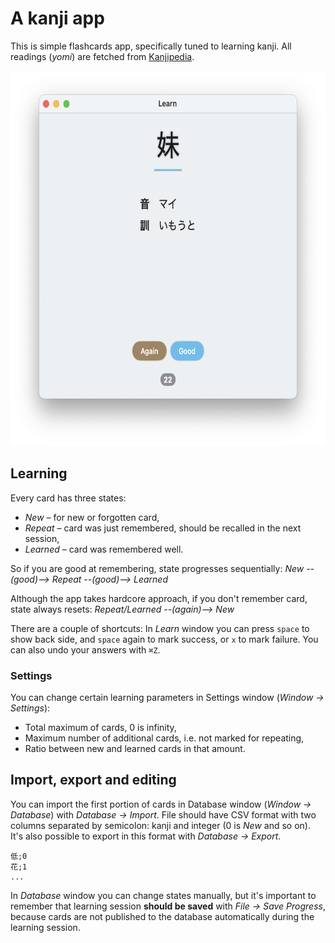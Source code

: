 # A kanji app

This is simple flashcards app, specifically tuned to learning kanji. All readings (*yomi*) are fetched from [Kanjipedia](https://www.kanjipedia.jp).

<img src="screenshot.png" height="600" />

## Learning

Every card has three states:
- *New* – for new or forgotten card,
- *Repeat* – card was just remembered, should be recalled in the next session,
- *Learned* – card was remembered well.

So if you are good at remembering, state progresses sequentially:
*New --(good)--> Repeat --(good)--> Learned*

Although the app takes hardcore approach, if you don't remember card, state always resets:
*Repeat/Learned --(again)--> New*

There are a couple of shortcuts: In *Learn* window you can press `space` to show back side, and `space` again to mark success, or `x` to mark failure. You can also undo your answers with `⌘Z`.

### Settings

You can change certain learning parameters in Settings window (*Window -> Settings*):
- Total maximum of cards, 0 is infinity,
- Maximum number of additional cards, i.e. not marked for repeating,
- Ratio between new and learned cards in that amount.

## Import, export and editing

You can import the first portion of cards in Database window (*Window -> Database*) with *Database -> Import*. File should have CSV format with two columns separated by semicolon: kanji and integer (0 is *New* and so on). It's also possible to export in this format with *Database -> Export*.

```
低;0
花;1
...
```

In *Database* window you can change states manually, but it's important to remember that learning session **should be saved** with *File -> Save Progress*, because cards are not published to the database automatically during the learning session.
